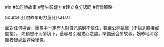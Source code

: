 #ln #如何說故事 #產生影響力 #建立身分認同 #行銷策略 

Source:[[《說故事的力量》]] CH.01

面對任何場合，團體中一定有人對自己感到不信任，甚至公開挑戰（不論是直接或間接）。
先預想不同情境下，最容易引發戒心之處。準備適合的故事，婉轉地消除聽者疑慮並避免衝突。
